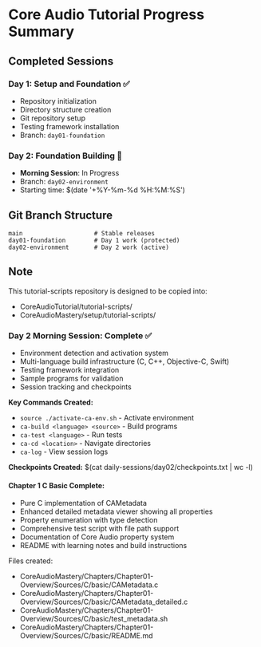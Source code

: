 # Core Audio Tutorial Progress Summary

## Completed Sessions

### Day 1: Setup and Foundation ✅
- Repository initialization
- Directory structure creation
- Git repository setup
- Testing framework installation
- Branch: `day01-foundation`

### Day 2: Foundation Building 🚀
- **Morning Session**: In Progress
- Branch: `day02-environment`
- Starting time: $(date '+%Y-%m-%d %H:%M:%S')

## Git Branch Structure
```
main                    # Stable releases
day01-foundation        # Day 1 work (protected)
day02-environment       # Day 2 work (active)
```

## Note
This tutorial-scripts repository is designed to be copied into:
- CoreAudioTutorial/tutorial-scripts/
- CoreAudioMastery/setup/tutorial-scripts/

### Day 2 Morning Session: Complete ✅
- Environment detection and activation system
- Multi-language build infrastructure (C, C++, Objective-C, Swift)
- Testing framework integration
- Sample programs for validation
- Session tracking and checkpoints

**Key Commands Created:**
- `source ./activate-ca-env.sh` - Activate environment
- `ca-build <language> <source>` - Build programs
- `ca-test <language>` - Run tests
- `ca-cd <location>` - Navigate directories
- `ca-log` - View session logs

**Checkpoints Created:** $(cat daily-sessions/day02/checkpoints.txt | wc -l)

#### Chapter 1 C Basic Complete:
- Pure C implementation of CAMetadata
- Enhanced detailed metadata viewer showing all properties
- Property enumeration with type detection
- Comprehensive test script with file path support
- Documentation of Core Audio property system
- README with learning notes and build instructions

Files created:
- CoreAudioMastery/Chapters/Chapter01-Overview/Sources/C/basic/CAMetadata.c
- CoreAudioMastery/Chapters/Chapter01-Overview/Sources/C/basic/CAMetadata_detailed.c
- CoreAudioMastery/Chapters/Chapter01-Overview/Sources/C/basic/test_metadata.sh
- CoreAudioMastery/Chapters/Chapter01-Overview/Sources/C/basic/README.md
